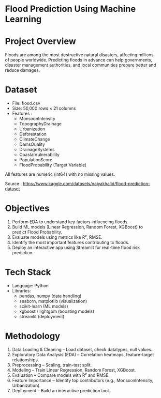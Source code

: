 # Flood Prediction Using Machine Learning

# Project Overview

Floods are among the most destructive natural disasters, affecting millions of people worldwide. Predicting floods in advance can help governments, disaster management authorities, and local communities prepare better and reduce damages.


# Dataset

- File: flood.csv
- Size: 50,000 rows × 21 columns
- Features :
  - MonsoonIntensity
  - TopographyDrainage
  - Urbanization
  - Deforestation
  - ClimateChange
  - DamsQuality
  - DrainageSystems
  - CoastalVulnerability
  - PopulationScore
  - FloodProbability (Target Variable)

All features are numeric (int64) with no missing values.

Source : https://www.kaggle.com/datasets/naiyakhalid/flood-prediction-dataset

# Objectives

1. Perform EDA to understand key factors influencing floods.
2. Build ML models (Linear Regression, Random Forest, XGBoost) to predict Flood Probability.
3. Evaluate models using metrics like R², RMSE.
4. Identify the most important features contributing to floods.
5. Deploy an interactive app using Streamlit for real-time flood risk prediction.


# Tech Stack

- Language: Python 
- Libraries:
  - pandas, numpy (data handling)
  - seaborn, matplotlib (visualization)
  - scikit-learn (ML models)
  - xgboost / lightgbm (boosting models)
  - streamlit (deployment)


# Methodology

1. Data Loading & Cleaning – Load dataset, check datatypes, null values.
2. Exploratory Data Analysis (EDA) – Correlation heatmaps, feature-target relationships.
3. Preprocessing – Scaling, train-test split.
4. Modeling – Train Linear Regression, Random Forest, XGBoost.
5. Evaluation – Compare models with R² and RMSE.
6. Feature Importance – Identify top contributors (e.g., MonsoonIntensity, Urbanization).
7. Deployment – Build an interactive prediction tool.
